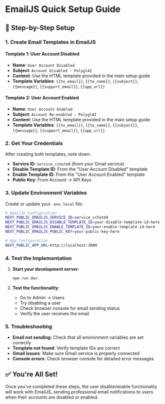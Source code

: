 # EmailJS Quick Setup Guide

## 🚀 **Step-by-Step Setup**

### **1. Create Email Templates in EmailJS**

#### **Template 1: User Account Disabled**
- **Name**: `User Account Disabled`
- **Subject**: `Account Disabled - PolyglAI`
- **Content**: Use the HTML template provided in the main setup guide
- **Template Variables**: `{{to_email}}`, `{{to_name}}`, `{{subject}}`, `{{message}}`, `{{support_email}}`, `{{app_url}}`

#### **Template 2: User Account Enabled**
- **Name**: `User Account Enabled`
- **Subject**: `Account Re-enabled - PolyglAI`
- **Content**: Use the HTML template provided in the main setup guide
- **Template Variables**: `{{to_email}}`, `{{to_name}}`, `{{subject}}`, `{{message}}`, `{{support_email}}`, `{{app_url}}`

### **2. Get Your Credentials**

After creating both templates, note down:
- **Service ID**: `service_cchotm9` (from your Gmail service)
- **Disable Template ID**: From the "User Account Disabled" template
- **Enable Template ID**: From the "User Account Enabled" template
- **Public Key**: From Account → API Keys

### **3. Update Environment Variables**

Create or update your `.env.local` file:

```bash
# EmailJS Configuration
NEXT_PUBLIC_EMAILJS_SERVICE_ID=service_cchotm9
NEXT_PUBLIC_EMAILJS_DISABLE_TEMPLATE_ID=your-disable-template-id-here
NEXT_PUBLIC_EMAILJS_ENABLE_TEMPLATE_ID=your-enable-template-id-here
NEXT_PUBLIC_EMAILJS_PUBLIC_KEY=your-public-key-here

# App Configuration
NEXT_PUBLIC_APP_URL=http://localhost:3000
```

### **4. Test the Implementation**

1. **Start your development server**:
   ```bash
   npm run dev
   ```

2. **Test the functionality**:
   - Go to Admin → Users
   - Try disabling a user
   - Check browser console for email sending status
   - Verify the user receives the email

### **5. Troubleshooting**

- **Email not sending**: Check that all environment variables are set correctly
- **Template not found**: Verify template IDs are correct
- **Gmail issues**: Make sure Gmail service is properly connected
- **Console errors**: Check browser console for detailed error messages

## ✅ **You're All Set!**

Once you've completed these steps, the user disable/enable functionality will work with EmailJS, sending professional email notifications to users when their accounts are disabled or enabled.
